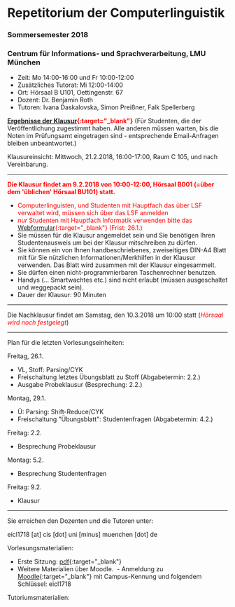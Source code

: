 # Repetitorium der Computerlinguistik
### Sommersemester 2018
### Centrum für Informations- und Sprachverarbeitung, LMU München

 - Zeit: Mo 14:00-16:00 und Fr 10:00-12:00
 - Zusätzliches Tutorat: Mi 12:00-14:00
 - Ort: Hörsaal B U101, Oettingenstr. 67
 - Dozent: Dr. Benjamin Roth
 - Tutoren: Ivana Daskalovska, Simon Preißner, Falk Spellerberg

<span style="color:red">**[Ergebnisse der Klausur](https://eicl1718.github.io/ergebnisse){:target="_blank"}**</span> (Für Studenten, die der Veröffentlichung zugestimmt haben. Alle anderen müssen warten, bis die Noten im Prüfungsamt eingetragen sind - entsprechende Email-Anfragen bleiben unbeantwortet.)

Klausureinsicht: Mittwoch, 21.2.2018, 16:00-17:00, Raum C 105, und nach Vereinbarung.

- - -

<span style="color:red">**Die Klausur findet am 9.2.2018 von 10:00-12:00, Hörsaal B001 (=über dem 'üblichen' Hörsaal BU101) statt.**</span>
 - <span style="color:red">Computerlinguisten, und Studenten mit Hauptfach das über LSF verwaltet wird, müssen sich über das LSF anmelden</span>
 - <span style="color:red">*nur* Studenten mit Hauptfach Informatik verwenden bitte das [Webformular](https://goo.gl/forms/4uEpwaoRroaOU7nK2){:target="_blank"} (Frist: 26.1.)</span>
 - Sie müssen für die Klausur angemeldet sein und Sie benötigen Ihren Studentenausweis um bei der Klausur mitschreiben zu dürfen.
 - Sie können ein von Ihnen handbeschriebenes, zweiseitiges DIN-A4 Blatt mit für Sie nützlichen Informationen/Merkhilfen in der Klausur verwenden. Das Blatt wird zusammen mit der Klausur eingesammelt.
 - Sie dürfen einen nicht-programmierbaren Taschenrechner benutzen.
 - Handys (... Smartwachtes etc.) sind nicht erlaubt (müssen ausgeschaltet und weggepackt sein).
 - Dauer der Klausur: 90 Minuten

- - -
Die Nachklausur findet am Samstag, den 10.3.2018 um 10:00 statt (<span style="color:red">*Hörsaal wird noch festgelegt*</span>)
- - -
Plan für die letzten Vorlesungseinheiten:

Freitag, 26.1.

  - VL, Stoff: Parsing/CYK
  - Freischaltung letztes Übungsblatt zu Stoff (Abgabetermin: 2.2.)
  - Ausgabe Probeklausur (Besprechung: 2.2.)

Montag, 29.1.

  - Ü: Parsing: Shift-Reduce/CYK
  - Freischaltung "Übungsblatt": Studentenfragen (Abgabetermin: 4.2.)

Freitag: 2.2.

  - Besprechung Probeklausur

Montag: 5.2.

  - Besprechung Studentenfragen

Freitag: 9.2.

  - Klausur

- - -

Sie erreichen den Dozenten und die Tutoren unter:

eicl1718 [at] cis [dot] uni [minus] muenchen [dot] de

 Vorlesungsmaterialien:
  - Erste Sitzung: [pdf](https://eicl1718.github.io/intro.pdf){:target="_blank"}
  - Weitere Materialien über Moodle.
  - Anmeldung zu [Moodle](https://moodle.lmu.de/course/view.php?id=2445){:target="_blank"} mit Campus-Kennung und folgendem Schlüssel: eicl1718

Tutoriumsmaterialien:

